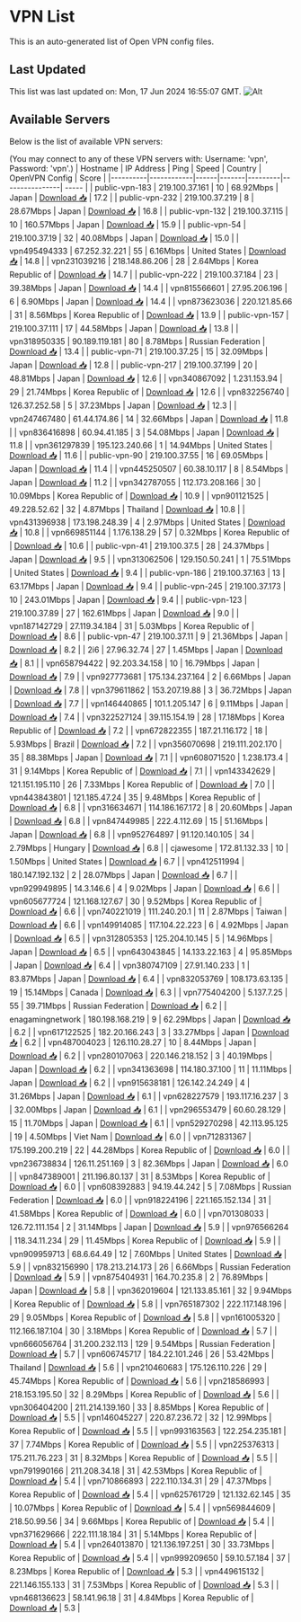 # VPN List

This is an auto-generated list of Open VPN config files.

## Last Updated

This list was last updated on: Mon, 17 Jun 2024 16:55:07 GMT.
![Alt](https://repobeats.axiom.co/api/embed/186b98318ef1479477931607c1ad7d823f12451f.svg "Repobeats analytics image")

## Available Servers

Below is the list of available VPN servers:

(You may connect to any of these VPN servers with: Username: 'vpn', Password: 'vpn'.)
| Hostname | IP Address | Ping | Speed | Country | OpenVPN Config | Score |
|----------|------------|------|-------|---------|----------------| ----- |
| public-vpn-183 | 219.100.37.161 | 10 | 68.92Mbps | Japan | [Download 📥](./configs/server_0_JP.ovpn) | 17.2 |
| public-vpn-232 | 219.100.37.219 | 8 | 28.67Mbps | Japan | [Download 📥](./configs/server_1_JP.ovpn) | 16.8 |
| public-vpn-132 | 219.100.37.115 | 10 | 160.57Mbps | Japan | [Download 📥](./configs/server_2_JP.ovpn) | 15.9 |
| public-vpn-54 | 219.100.37.19 | 32 | 40.08Mbps | Japan | [Download 📥](./configs/server_3_JP.ovpn) | 15.0 |
| vpn495494333 | 67.252.32.221 | 55 | 6.16Mbps | United States | [Download 📥](./configs/server_4_US.ovpn) | 14.8 |
| vpn231039216 | 218.148.86.206 | 28 | 2.64Mbps | Korea Republic of | [Download 📥](./configs/server_5_KR.ovpn) | 14.7 |
| public-vpn-222 | 219.100.37.184 | 23 | 39.38Mbps | Japan | [Download 📥](./configs/server_6_JP.ovpn) | 14.4 |
| vpn815566601 | 27.95.206.196 | 6 | 6.90Mbps | Japan | [Download 📥](./configs/server_7_JP.ovpn) | 14.4 |
| vpn873623036 | 220.121.85.66 | 31 | 8.56Mbps | Korea Republic of | [Download 📥](./configs/server_8_KR.ovpn) | 13.9 |
| public-vpn-157 | 219.100.37.111 | 17 | 44.58Mbps | Japan | [Download 📥](./configs/server_9_JP.ovpn) | 13.8 |
| vpn318950335 | 90.189.119.181 | 80 | 8.78Mbps | Russian Federation | [Download 📥](./configs/server_10_RU.ovpn) | 13.4 |
| public-vpn-71 | 219.100.37.25 | 15 | 32.09Mbps | Japan | [Download 📥](./configs/server_11_JP.ovpn) | 12.8 |
| public-vpn-217 | 219.100.37.199 | 20 | 48.81Mbps | Japan | [Download 📥](./configs/server_12_JP.ovpn) | 12.6 |
| vpn340867092 | 1.231.153.94 | 29 | 21.74Mbps | Korea Republic of | [Download 📥](./configs/server_13_KR.ovpn) | 12.6 |
| vpn832256740 | 126.37.252.58 | 5 | 37.23Mbps | Japan | [Download 📥](./configs/server_14_JP.ovpn) | 12.3 |
| vpn247467480 | 61.44.174.86 | 14 | 32.66Mbps | Japan | [Download 📥](./configs/server_15_JP.ovpn) | 11.8 |
| vpn836416898 | 60.94.41.185 | 3 | 54.08Mbps | Japan | [Download 📥](./configs/server_16_JP.ovpn) | 11.8 |
| vpn361297839 | 195.123.240.66 | 1 | 14.94Mbps | United States | [Download 📥](./configs/server_17_US.ovpn) | 11.6 |
| public-vpn-90 | 219.100.37.55 | 16 | 69.05Mbps | Japan | [Download 📥](./configs/server_18_JP.ovpn) | 11.4 |
| vpn445250507 | 60.38.10.117 | 8 | 8.54Mbps | Japan | [Download 📥](./configs/server_19_JP.ovpn) | 11.2 |
| vpn342787055 | 112.173.208.166 | 30 | 10.09Mbps | Korea Republic of | [Download 📥](./configs/server_20_KR.ovpn) | 10.9 |
| vpn901121525 | 49.228.52.62 | 32 | 4.87Mbps | Thailand | [Download 📥](./configs/server_21_TH.ovpn) | 10.8 |
| vpn431396938 | 173.198.248.39 | 4 | 2.97Mbps | United States | [Download 📥](./configs/server_22_US.ovpn) | 10.8 |
| vpn669851144 | 1.176.138.29 | 57 | 0.32Mbps | Korea Republic of | [Download 📥](./configs/server_23_KR.ovpn) | 10.6 |
| public-vpn-41 | 219.100.37.5 | 28 | 24.37Mbps | Japan | [Download 📥](./configs/server_24_JP.ovpn) | 9.5 |
| vpn313062506 | 129.150.50.241 | 1 | 75.51Mbps | United States | [Download 📥](./configs/server_25_US.ovpn) | 9.4 |
| public-vpn-186 | 219.100.37.163 | 13 | 63.17Mbps | Japan | [Download 📥](./configs/server_26_JP.ovpn) | 9.4 |
| public-vpn-245 | 219.100.37.173 | 10 | 243.01Mbps | Japan | [Download 📥](./configs/server_27_JP.ovpn) | 9.4 |
| public-vpn-123 | 219.100.37.89 | 27 | 162.61Mbps | Japan | [Download 📥](./configs/server_28_JP.ovpn) | 9.0 |
| vpn187142729 | 27.119.34.184 | 31 | 5.03Mbps | Korea Republic of | [Download 📥](./configs/server_29_KR.ovpn) | 8.6 |
| public-vpn-47 | 219.100.37.11 | 9 | 21.36Mbps | Japan | [Download 📥](./configs/server_30_JP.ovpn) | 8.2 |
| 2i6 | 27.96.32.74 | 27 | 1.45Mbps | Japan | [Download 📥](./configs/server_31_JP.ovpn) | 8.1 |
| vpn658794422 | 92.203.34.158 | 10 | 16.79Mbps | Japan | [Download 📥](./configs/server_32_JP.ovpn) | 7.9 |
| vpn927773681 | 175.134.237.164 | 2 | 6.66Mbps | Japan | [Download 📥](./configs/server_33_JP.ovpn) | 7.8 |
| vpn379611862 | 153.207.19.88 | 3 | 36.72Mbps | Japan | [Download 📥](./configs/server_34_JP.ovpn) | 7.7 |
| vpn146440865 | 101.1.205.147 | 6 | 9.11Mbps | Japan | [Download 📥](./configs/server_35_JP.ovpn) | 7.4 |
| vpn322527124 | 39.115.154.19 | 28 | 17.18Mbps | Korea Republic of | [Download 📥](./configs/server_36_KR.ovpn) | 7.2 |
| vpn672822355 | 187.21.116.172 | 18 | 5.93Mbps | Brazil | [Download 📥](./configs/server_37_BR.ovpn) | 7.2 |
| vpn356070698 | 219.111.202.170 | 35 | 88.38Mbps | Japan | [Download 📥](./configs/server_38_JP.ovpn) | 7.1 |
| vpn608071520 | 1.238.173.4 | 31 | 9.14Mbps | Korea Republic of | [Download 📥](./configs/server_39_KR.ovpn) | 7.1 |
| vpn143342629 | 121.151.195.110 | 26 | 7.33Mbps | Korea Republic of | [Download 📥](./configs/server_40_KR.ovpn) | 7.0 |
| vpn443843801 | 121.185.47.24 | 35 | 9.48Mbps | Korea Republic of | [Download 📥](./configs/server_41_KR.ovpn) | 6.8 |
| vpn316634671 | 114.186.167.172 | 8 | 20.60Mbps | Japan | [Download 📥](./configs/server_42_JP.ovpn) | 6.8 |
| vpn847449985 | 222.4.112.69 | 15 | 51.16Mbps | Japan | [Download 📥](./configs/server_43_JP.ovpn) | 6.8 |
| vpn952764897 | 91.120.140.105 | 34 | 2.79Mbps | Hungary | [Download 📥](./configs/server_44_HU.ovpn) | 6.8 |
| cjawesome | 172.81.132.33 | 10 | 1.50Mbps | United States | [Download 📥](./configs/server_45_US.ovpn) | 6.7 |
| vpn412511994 | 180.147.192.132 | 2 | 28.07Mbps | Japan | [Download 📥](./configs/server_46_JP.ovpn) | 6.7 |
| vpn929949895 | 14.3.146.6 | 4 | 9.02Mbps | Japan | [Download 📥](./configs/server_47_JP.ovpn) | 6.6 |
| vpn605677724 | 121.168.127.67 | 30 | 9.52Mbps | Korea Republic of | [Download 📥](./configs/server_48_KR.ovpn) | 6.6 |
| vpn740221019 | 111.240.20.1 | 11 | 2.87Mbps | Taiwan | [Download 📥](./configs/server_49_TW.ovpn) | 6.6 |
| vpn149914085 | 117.104.22.223 | 6 | 4.92Mbps | Japan | [Download 📥](./configs/server_50_JP.ovpn) | 6.5 |
| vpn312805353 | 125.204.10.145 | 5 | 14.96Mbps | Japan | [Download 📥](./configs/server_51_JP.ovpn) | 6.5 |
| vpn643043845 | 14.133.22.163 | 4 | 95.85Mbps | Japan | [Download 📥](./configs/server_52_JP.ovpn) | 6.4 |
| vpn380747109 | 27.91.140.233 | 1 | 83.87Mbps | Japan | [Download 📥](./configs/server_53_JP.ovpn) | 6.4 |
| vpn832053769 | 108.173.63.135 | 19 | 15.14Mbps | Canada | [Download 📥](./configs/server_54_CA.ovpn) | 6.3 |
| vpn775404200 | 5.137.7.25 | 55 | 39.71Mbps | Russian Federation | [Download 📥](./configs/server_55_RU.ovpn) | 6.2 |
| enagamingnetwork | 180.198.168.219 | 9 | 62.29Mbps | Japan | [Download 📥](./configs/server_56_JP.ovpn) | 6.2 |
| vpn617122525 | 182.20.166.243 | 3 | 33.27Mbps | Japan | [Download 📥](./configs/server_57_JP.ovpn) | 6.2 |
| vpn487004023 | 126.110.28.27 | 10 | 8.44Mbps | Japan | [Download 📥](./configs/server_58_JP.ovpn) | 6.2 |
| vpn280107063 | 220.146.218.152 | 3 | 40.19Mbps | Japan | [Download 📥](./configs/server_59_JP.ovpn) | 6.2 |
| vpn341363698 | 114.180.37.100 | 11 | 11.11Mbps | Japan | [Download 📥](./configs/server_60_JP.ovpn) | 6.2 |
| vpn915638181 | 126.142.24.249 | 4 | 31.26Mbps | Japan | [Download 📥](./configs/server_61_JP.ovpn) | 6.1 |
| vpn628227579 | 193.117.16.237 | 3 | 32.00Mbps | Japan | [Download 📥](./configs/server_62_JP.ovpn) | 6.1 |
| vpn296553479 | 60.60.28.129 | 15 | 11.70Mbps | Japan | [Download 📥](./configs/server_63_JP.ovpn) | 6.1 |
| vpn529270298 | 42.113.95.125 | 19 | 4.50Mbps | Viet Nam | [Download 📥](./configs/server_64_VN.ovpn) | 6.0 |
| vpn712831367 | 175.199.200.219 | 22 | 44.28Mbps | Korea Republic of | [Download 📥](./configs/server_65_KR.ovpn) | 6.0 |
| vpn236738834 | 126.11.251.169 | 3 | 82.36Mbps | Japan | [Download 📥](./configs/server_66_JP.ovpn) | 6.0 |
| vpn847389001 | 211.196.80.137 | 31 | 8.53Mbps | Korea Republic of | [Download 📥](./configs/server_67_KR.ovpn) | 6.0 |
| vpn608392883 | 94.19.44.242 | 5 | 7.08Mbps | Russian Federation | [Download 📥](./configs/server_68_RU.ovpn) | 6.0 |
| vpn918224196 | 221.165.152.134 | 31 | 41.58Mbps | Korea Republic of | [Download 📥](./configs/server_69_KR.ovpn) | 6.0 |
| vpn701308033 | 126.72.111.154 | 2 | 31.14Mbps | Japan | [Download 📥](./configs/server_70_JP.ovpn) | 5.9 |
| vpn976566264 | 118.34.11.234 | 29 | 11.45Mbps | Korea Republic of | [Download 📥](./configs/server_71_KR.ovpn) | 5.9 |
| vpn909959713 | 68.6.64.49 | 12 | 7.60Mbps | United States | [Download 📥](./configs/server_72_US.ovpn) | 5.9 |
| vpn832156990 | 178.213.214.173 | 26 | 6.66Mbps | Russian Federation | [Download 📥](./configs/server_73_RU.ovpn) | 5.9 |
| vpn875404931 | 164.70.235.8 | 2 | 76.89Mbps | Japan | [Download 📥](./configs/server_74_JP.ovpn) | 5.8 |
| vpn362019604 | 121.133.85.161 | 32 | 9.94Mbps | Korea Republic of | [Download 📥](./configs/server_75_KR.ovpn) | 5.8 |
| vpn765187302 | 222.117.148.196 | 29 | 9.05Mbps | Korea Republic of | [Download 📥](./configs/server_76_KR.ovpn) | 5.8 |
| vpn161005320 | 112.166.187.104 | 30 | 3.18Mbps | Korea Republic of | [Download 📥](./configs/server_77_KR.ovpn) | 5.7 |
| vpn666056764 | 31.200.232.113 | 129 | 9.54Mbps | Russian Federation | [Download 📥](./configs/server_78_RU.ovpn) | 5.7 |
| vpn606745717 | 184.22.101.246 | 26 | 53.42Mbps | Thailand | [Download 📥](./configs/server_79_TH.ovpn) | 5.6 |
| vpn210460683 | 175.126.110.226 | 29 | 45.74Mbps | Korea Republic of | [Download 📥](./configs/server_80_KR.ovpn) | 5.6 |
| vpn218586993 | 218.153.195.50 | 32 | 8.29Mbps | Korea Republic of | [Download 📥](./configs/server_81_KR.ovpn) | 5.6 |
| vpn306404200 | 211.214.139.160 | 33 | 8.85Mbps | Korea Republic of | [Download 📥](./configs/server_82_KR.ovpn) | 5.5 |
| vpn146045227 | 220.87.236.72 | 32 | 12.99Mbps | Korea Republic of | [Download 📥](./configs/server_83_KR.ovpn) | 5.5 |
| vpn993163563 | 122.254.235.181 | 37 | 7.74Mbps | Korea Republic of | [Download 📥](./configs/server_84_KR.ovpn) | 5.5 |
| vpn225376313 | 175.211.76.223 | 31 | 8.32Mbps | Korea Republic of | [Download 📥](./configs/server_85_KR.ovpn) | 5.5 |
| vpn791990166 | 211.208.34.18 | 31 | 42.53Mbps | Korea Republic of | [Download 📥](./configs/server_86_KR.ovpn) | 5.4 |
| vpn710866893 | 222.110.134.31 | 29 | 47.37Mbps | Korea Republic of | [Download 📥](./configs/server_87_KR.ovpn) | 5.4 |
| vpn625761729 | 121.132.62.145 | 35 | 10.07Mbps | Korea Republic of | [Download 📥](./configs/server_88_KR.ovpn) | 5.4 |
| vpn569844609 | 218.50.99.56 | 34 | 9.66Mbps | Korea Republic of | [Download 📥](./configs/server_89_KR.ovpn) | 5.4 |
| vpn371629666 | 222.111.18.184 | 31 | 5.14Mbps | Korea Republic of | [Download 📥](./configs/server_90_KR.ovpn) | 5.4 |
| vpn264013870 | 121.136.197.251 | 30 | 33.73Mbps | Korea Republic of | [Download 📥](./configs/server_91_KR.ovpn) | 5.4 |
| vpn999209650 | 59.10.57.184 | 37 | 8.23Mbps | Korea Republic of | [Download 📥](./configs/server_92_KR.ovpn) | 5.3 |
| vpn449615132 | 221.146.155.133 | 31 | 7.53Mbps | Korea Republic of | [Download 📥](./configs/server_93_KR.ovpn) | 5.3 |
| vpn468136623 | 58.141.96.18 | 31 | 4.84Mbps | Korea Republic of | [Download 📥](./configs/server_94_KR.ovpn) | 5.3 |
